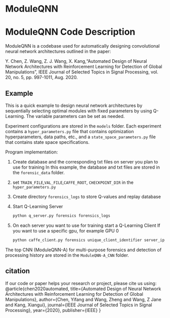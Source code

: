 # ModuleQNN
ModuleQNN Code Description
========
ModuleQNN is a codebase used for automatically designing convolutional neural network architectures outlined in the paper: 

Y. Chen, Z. Wang, Z. J. Wang, X. Kang,“Automated Design of Neural Network Architectures with Reinforcement Learning for Detection of Global Manipulations”, IEEE Journal of Selected Topics in Signal Processing, vol. 20, no. 5, pp. 997-1011, Aug. 2020. 

## Example 

This is a quick example to design neural network architectures by sequentially selecting optimal modules with fixed parameters by using Q-Learning. The variable parameters 
can be set as needed. 

Experiment configurations are stored in the `models` folder. Each experiment contains a `hyper_parameters.py` file that contains 
optimization hyperparameters, data paths, etc., and a `state_space_parameters.py` file that contains state space specifications.

Program implementation:
1. Create database and the corresponding txt files on server you plan to use for training 
 In this example, the database and txt files are stored in the `forensic_data` folder.
2. set `TRAIN_FILE`,`VAL_FILE`,`CAFFE_ROOT`, `CHECKPOINT_DIR` 
 in the `hyper_parameters.py`
3. Create directory `forensics_logs` to store Q-values and replay database
4. Start Q-Learning Server

    ```bash 
    python q_server.py forensics forensics_logs
    ```
5. On each server you want to use for training start a Q-Learning Client
If you want to use a specific gpu, for example GPU 0
    ```bash
    python caffe_client.py forensics unique_client_identifier server_ip_addr -gpu 0
    ```

The top CNN (ModuleQNN-A) for multi-purpose forensics and detection of processing history are stored in the `ModuleQNN-A_CNN` folder. 

## citation

If our code or paper helps your research or project, please cite us using:
@article{chen2020automated,
  title={Automated Design of Neural Network Architectures with Reinforcement Learning for Detection of Global Manipulations},
  author={Chen, Yifang and Wang, Zheng and Wang, Z Jane and Kang, Xiangui},
  journal={IEEE Journal of Selected Topics in Signal Processing},
  year={2020},
  publisher={IEEE}
}
